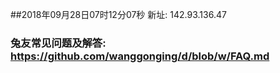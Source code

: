 ##2018年09月28日07时12分07秒 新址: 142.93.136.47
### 兔友常见问题及解答: https://github.com/wanggonging/d/blob/w/FAQ.md
